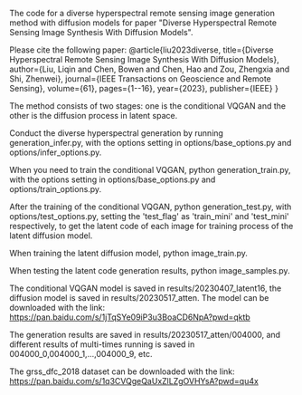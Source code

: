 The code for a diverse hyperspectral remote sensing image generation method with diffusion models for paper "Diverse Hyperspectral Remote Sensing Image Synthesis With Diffusion Models". 

Please cite the following paper:
@article{liu2023diverse,
  title={Diverse Hyperspectral Remote Sensing Image Synthesis With Diffusion Models},
  author={Liu, Liqin and Chen, Bowen and Chen, Hao and Zou, Zhengxia and Shi, Zhenwei},
  journal={IEEE Transactions on Geoscience and Remote Sensing},
  volume={61},
  pages={1--16},
  year={2023},
  publisher={IEEE}
}

The method consists of two stages: one is the conditional VQGAN and the other is the diffusion process in latent space.

Conduct the diverse hyperspectral generation by running generation_infer.py, with the options setting in options/base_options.py and options/infer_options.py.

When you need to train the conditional VQGAN, python generation_train.py, with the options setting in options/base_options.py and options/train_options.py.

After the training of the conditional VQGAN, python generation_test.py, with options/test_options.py, setting the 'test_flag' as 'train_mini' and 'test_mini' respectively, to get the latent code of each image for training process of the latent diffusion model.

When training the latent diffusion model, python image_train.py.

When testing the latent code generation results, python image_samples.py.

The conditional VQGAN model is saved in results/20230407_latent16, the diffusion model is saved in results/20230517_atten. The model can be downloaded with the link:
https://pan.baidu.com/s/1jTqSYe09iP3u3BoaCD6NpA?pwd=qktb 

The generation results are saved in results/20230517_atten/004000, and different results of multi-times running is saved in 004000_0,004000_1,...,004000_9, etc.

The grss_dfc_2018 dataset can be downloaded with the link:
https://pan.baidu.com/s/1q3CVQgeQaUxZlLZgOVHYsA?pwd=qu4x 




